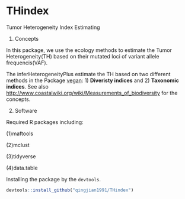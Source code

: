 # THindex
Tumor Heterogeneity Index Estimating

1. Concepts

In this package, we use the ecology methods to estimate the Tumor Heterogeneity(TH) based on their mutated loci of variant allele frequencis(VAF).

The inferHeterogeneityPlus estimate the TH based on two different methods in the Package [vegan](https://cran.r-project.org/web/packages/vegan/vignettes/diversity-vegan.pdf): 1) **Diveristy indices** and 2) **Taxonomic indices**. See also <http://www.coastalwiki.org/wiki/Measurements_of_biodiversity> for the concepts.

2. Software

Required R packages including:

(1)maftools 

(2)mclust 

(3)tidyverse 

(4)data.table 

Installing the package by the `devtools`.
```R
devtools::install_github("qingjian1991/THindex")
```

